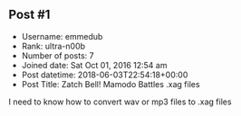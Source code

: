 ## Post #1
- Username: emmedub
- Rank: ultra-n00b
- Number of posts: 7
- Joined date: Sat Oct 01, 2016 12:54 am
- Post datetime: 2018-06-03T22:54:18+00:00
- Post Title: Zatch Bell! Mamodo Battles .xag files

I need to know how to convert wav or mp3 files to .xag files
